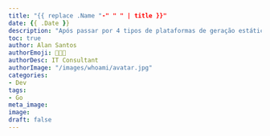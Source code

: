 ```yaml
---
title: "{{ replace .Name "-" " " | title }}"
date: {{ .Date }}
description: "Após passar por 4 tipos de plataformas de geração estática de conteúdo, voltar ao HUGO parece ser a decisão mais coerente no momento."
toc: true
author: Alan Santos
authorEmoji: 👨🏻‍💻
authorDesc: IT Consultant
authorImage: "/images/whoami/avatar.jpg"
categories:
- Dev
tags:
- Go
meta_image:
image:
draft: false
---
```


